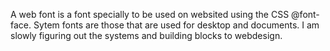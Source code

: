 A web font is a font specially to be used on websited using the CSS @font-face. Sytem fonts are those that are used for desktop and documents.
I am slowly figuring out the systems and building blocks to webdesign. 
